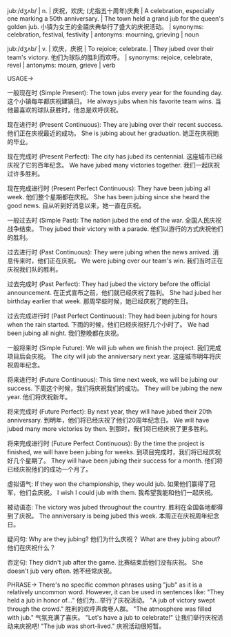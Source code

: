 jub:/dʒʌb/ | n. |  庆祝，欢庆;  (尤指五十周年)庆典 | A celebration, especially one marking a 50th anniversary. | The town held a grand jub for the queen's golden jub.  小镇为女王的金禧庆典举行了盛大的庆祝活动。 | synonyms: celebration, festival, festivity | antonyms: mourning, grieving | noun

jub:/dʒʌb/ | v. | 欢庆，庆祝 | To rejoice; celebrate. | They jubed over their team's victory. 他们为球队的胜利而欢呼。 | synonyms: rejoice, celebrate, revel | antonyms: mourn, grieve | verb


USAGE->

一般现在时 (Simple Present):
The town jubs every year for the founding day.  这个小镇每年都庆祝建镇日。
He always jubs when his favorite team wins. 当他最喜欢的球队获胜时，他总是欢呼庆祝。

现在进行时 (Present Continuous):
They are jubing over their recent success.  他们正在庆祝最近的成功。
She is jubing about her graduation. 她正在庆祝她的毕业。

现在完成时 (Present Perfect):
The city has jubed its centennial.  这座城市已经庆祝了它的百年纪念。
We have jubed many victories together. 我们一起庆祝过许多胜利。

现在完成进行时 (Present Perfect Continuous):
They have been jubing all week. 他们整个星期都在庆祝。
She has been jubing since she heard the good news. 自从听到好消息以来，她一直在庆祝。

一般过去时 (Simple Past):
The nation jubed the end of the war.  全国人民庆祝战争结束。
They jubed their victory with a parade. 他们以游行的方式庆祝他们的胜利。

过去进行时 (Past Continuous):
They were jubing when the news arrived.  消息传来时，他们正在庆祝。
We were jubing over our team's win. 我们当时正在庆祝我们队的胜利。

过去完成时 (Past Perfect):
They had jubed the victory before the official announcement.  在正式宣布之前，他们就已经庆祝了胜利。
She had jubed her birthday earlier that week.  那周早些时候，她已经庆祝了她的生日。

过去完成进行时 (Past Perfect Continuous):
They had been jubing for hours when the rain started.  下雨的时候，他们已经庆祝好几个小时了。
We had been jubing all night. 我们整晚都在庆祝。

一般将来时 (Simple Future):
We will jub when we finish the project.  我们完成项目后会庆祝。
The city will jub the anniversary next year.  这座城市明年将庆祝周年纪念。

将来进行时 (Future Continuous):
This time next week, we will be jubing our success.  下周这个时候，我们将庆祝我们的成功。
They will be jubing the new year. 他们将庆祝新年。


将来完成时 (Future Perfect):
By next year, they will have jubed their 20th anniversary.  到明年，他们将已经庆祝了他们20周年纪念日。
We will have jubed many more victories by then. 到那时，我们将已经庆祝了更多胜利。

将来完成进行时 (Future Perfect Continuous):
By the time the project is finished, we will have been jubing for weeks.  到项目完成时，我们将已经庆祝好几个星期了。
They will have been jubing their success for a month. 他们将已经庆祝他们的成功一个月了。

虚拟语气:
If they won the championship, they would jub. 如果他们赢得了冠军，他们会庆祝。
I wish I could jub with them. 我希望我能和他们一起庆祝。

被动语态:
The victory was jubed throughout the country. 胜利在全国各地都得到了庆祝。
The anniversary is being jubed this week. 本周正在庆祝周年纪念日。

疑问句:
Why are they jubing? 他们为什么庆祝？
What are they jubing about? 他们在庆祝什么？

否定句:
They didn't jub after the game. 比赛结束后他们没有庆祝。
She doesn't jub very often. 她不经常庆祝。



PHRASE->
There's no specific common phrases using "jub" as it is a relatively uncommon word.  However, it can be used in sentences like:
"They held a jub in honor of..." 他们为…举行了庆祝活动。
"A jub of victory swept through the crowd."  胜利的欢呼声席卷人群。
"The atmosphere was filled with jub."  气氛充满了喜庆。
"Let's have a jub to celebrate!"  让我们举行庆祝活动来庆祝吧!
"The jub was short-lived."  庆祝活动很短暂。
